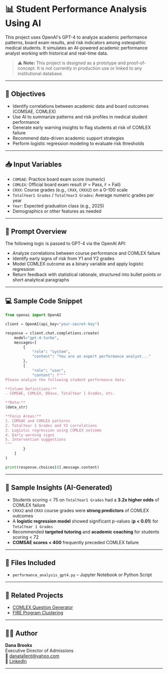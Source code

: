 # 📊 Student Performance Analysis Using AI

This project uses OpenAI's GPT-4 to analyze academic performance patterns, board exam results, and risk indicators among osteopathic medical students. It simulates an AI-powered academic performance analyst working with historical and real-time data.

> ⚠️ **Note:** This project is designed as a prototype and proof-of-concept. It is not currently in production use or linked to any institutional database.

---

## 🎯 Objectives

- Identify correlations between academic data and board outcomes (COMSAE, COMLEX)
- Use AI to summarize patterns and risk profiles in medical student performance
- Generate early warning insights to flag students at risk of COMLEX failure
- Recommend data-driven academic support strategies
- Perform logistic regression modeling to evaluate risk thresholds

---

## 📥 Input Variables

- `COMSAE`: Practice board exam score (numeric)  
- `COMLEX`: Official board exam result (`P` = Pass, `F` = Fail)  
- `CRXX`: Course grades (e.g., `CRXX`, `CRXX2`) on a 0–100 scale  
- `TotalYear1 Grades` / `TotalYear3 Grades`: Average numeric grades per year  
- `Year`: Expected graduation class (e.g., 2025)  
- Demographics or other features as needed  

---

## 🤖 Prompt Overview

The following logic is passed to GPT-4 via the OpenAI API:

- Analyze correlations between course performance and COMLEX failure  
- Identify early signs of risk from Y1 and Y2 grades  
- Model COMLEX outcome as a binary variable and apply logistic regression  
- Return feedback with statistical rationale, structured into bullet points or short analytical paragraphs  

---

## 💻 Sample Code Snippet

```python
from openai import OpenAI

client = OpenAI(api_key="your-secret-key")

response = client.chat.completions.create(
    model="gpt-4-turbo",
    messages=[
        {
            "role": "system",
            "content": "You are an expert performance analyst..."
        },
        {
            "role": "user",
            "content": f"""
Please analyze the following student performance data:

**Column Definitions:**
- COMSAE, COMLEX, DOxxx, TotalYear 1 Grades, etc.

**Data:**
{data_str}

**Focus Areas:**
1. COMSAE and COMLEX patterns
2. TotalYear 1 Grades and Y2 correlations
3. Logistic regression using COMLEX outcome
4. Early warning signs
5. Intervention suggestions
"""
        }
    ]
)

print(response.choices[0].message.content)
```
---

## 📌 Sample Insights (AI-Generated)

- Students scoring < 75 on `TotalYear1 Grades` had a **3.2x higher odds** of COMLEX failure  
- `CRXX2` and `CRXX` course grades were **strong predictors** of COMLEX outcomes  
- A **logistic regression model** showed significant p-values (**p < 0.01**) for `TotalYear 1 Grades`  
- Recommended **targeted tutoring** and **academic coaching** for students scoring < 72  
- **COMSAE scores < 400** frequently preceded COMLEX failure  

---

## 📂 Files Included

- `performance_analysis_gpt4.py` – Jupyter Notebook or Python Script  
  

---

## 🔗 Related Projects

- [COMLEX Question Generator](https://github.com/danabr21285/comlex-question-generator)  
- [FIRE Program Clustering](https://github.com/danabr21285/fire-program-clustering)  

---

## 👩‍🏫 Author

**Dana Brooks**  
Executive Director of Admissions  
📧 danatallent@yahoo.com  
🔗 [LinkedIn](https://linkedin.com/in/dana-tallent-brooks-a15977a0)

---

